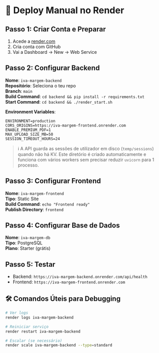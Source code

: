 # 🚀 Deploy Manual no Render

## Passo 1: Criar Conta e Preparar
1. Acede a [render.com](https://render.com)
2. Cria conta com GitHub
3. Vai a Dashboard → New → Web Service

## Passo 2: Configurar Backend
**Nome**: `iva-margem-backend`  
**Repositório**: Seleciona o teu repo  
**Branch**: `main`  
**Build Command**: `cd backend && pip install -r requirements.txt`  
**Start Command**: `cd backend && ./render_start.sh`  

**Environment Variables**:
```
ENVIRONMENT=production
CORS_ORIGINS=https://iva-margem-frontend.onrender.com
ENABLE_PREMIUM_PDF=1
MAX_UPLOAD_SIZE_MB=50
SESSION_TIMEOUT_HOURS=24
```

> ℹ️ A API guarda as sessões de utilizador em disco (`temp/sessions`) quando não há KV. Este diretório é criado automaticamente e funciona com vários workers sem precisar reduzir `uvicorn` para 1 processo.

## Passo 3: Configurar Frontend
**Nome**: `iva-margem-frontend`  
**Tipo**: Static Site  
**Build Command**: `echo "Frontend ready"`  
**Publish Directory**: `frontend`

## Passo 4: Configurar Base de Dados
**Nome**: `iva-margem-db`  
**Tipo**: PostgreSQL  
**Plano**: Starter (grátis)

## Passo 5: Testar
- Backend: `https://iva-margem-backend.onrender.com/api/health`
- Frontend: `https://iva-margem-frontend.onrender.com`

## 🛠️ Comandos Úteis para Debugging
```bash
# Ver logs
render logs iva-margem-backend

# Reiniciar serviço
render restart iva-margem-backend

# Escalar (se necessário)
render scale iva-margem-backend --type=standard
```
